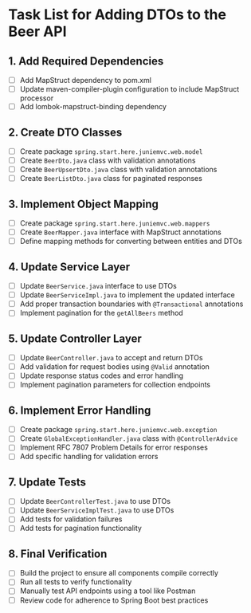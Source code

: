 # Task List for Adding DTOs to the Beer API

## 1. Add Required Dependencies
- [ ] Add MapStruct dependency to pom.xml
- [ ] Update maven-compiler-plugin configuration to include MapStruct processor
- [ ] Add lombok-mapstruct-binding dependency

## 2. Create DTO Classes
- [ ] Create package `spring.start.here.juniemvc.web.model`
- [ ] Create `BeerDto.java` class with validation annotations
- [ ] Create `BeerUpsertDto.java` class with validation annotations
- [ ] Create `BeerListDto.java` class for paginated responses

## 3. Implement Object Mapping
- [ ] Create package `spring.start.here.juniemvc.web.mappers`
- [ ] Create `BeerMapper.java` interface with MapStruct annotations
- [ ] Define mapping methods for converting between entities and DTOs

## 4. Update Service Layer
- [ ] Update `BeerService.java` interface to use DTOs
- [ ] Update `BeerServiceImpl.java` to implement the updated interface
- [ ] Add proper transaction boundaries with `@Transactional` annotations
- [ ] Implement pagination for the `getAllBeers` method

## 5. Update Controller Layer
- [ ] Update `BeerController.java` to accept and return DTOs
- [ ] Add validation for request bodies using `@Valid` annotation
- [ ] Update response status codes and error handling
- [ ] Implement pagination parameters for collection endpoints

## 6. Implement Error Handling
- [ ] Create package `spring.start.here.juniemvc.web.exception`
- [ ] Create `GlobalExceptionHandler.java` class with `@ControllerAdvice`
- [ ] Implement RFC 7807 Problem Details for error responses
- [ ] Add specific handling for validation errors

## 7. Update Tests
- [ ] Update `BeerControllerTest.java` to use DTOs
- [ ] Update `BeerServiceImplTest.java` to use DTOs
- [ ] Add tests for validation failures
- [ ] Add tests for pagination functionality

## 8. Final Verification
- [ ] Build the project to ensure all components compile correctly
- [ ] Run all tests to verify functionality
- [ ] Manually test API endpoints using a tool like Postman
- [ ] Review code for adherence to Spring Boot best practices